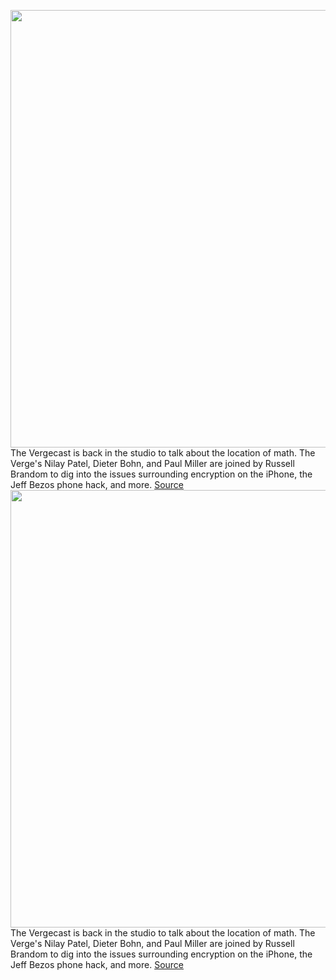 <img src='https://cdn.vox-cdn.com/thumbor/1sNqtmad2GF_oqZA1jtuJHUlkpY=/0x0:1024x682/1200x800/filters:focal(431x260:593x422)/cdn.vox-cdn.com/uploads/chorus_image/image/66162584/icloud-drive-apple-wwdc-2014-01.0.1410959685.0.jpg' width='700px' /><br/>
The Vergecast is back in the studio to talk about the location of math. The Verge's Nilay Patel, Dieter Bohn, and Paul Miller are joined by Russell Brandom to dig into the issues surrounding encryption on the iPhone, the Jeff Bezos phone hack, and more.
<a href='https://www.theverge.com/2020/1/24/21080322/podcast-icloud-encryption-sonos-apology-folding-phones-bezos-hack-vergecast'> Source <a/><img src='https://cdn.vox-cdn.com/thumbor/1sNqtmad2GF_oqZA1jtuJHUlkpY=/0x0:1024x682/1200x800/filters:focal(431x260:593x422)/cdn.vox-cdn.com/uploads/chorus_image/image/66162584/icloud-drive-apple-wwdc-2014-01.0.1410959685.0.jpg' width='700px' /><br/>
The Vergecast is back in the studio to talk about the location of math. The Verge's Nilay Patel, Dieter Bohn, and Paul Miller are joined by Russell Brandom to dig into the issues surrounding encryption on the iPhone, the Jeff Bezos phone hack, and more.
<a href='https://www.theverge.com/2020/1/24/21080322/podcast-icloud-encryption-sonos-apology-folding-phones-bezos-hack-vergecast'> Source <a/>